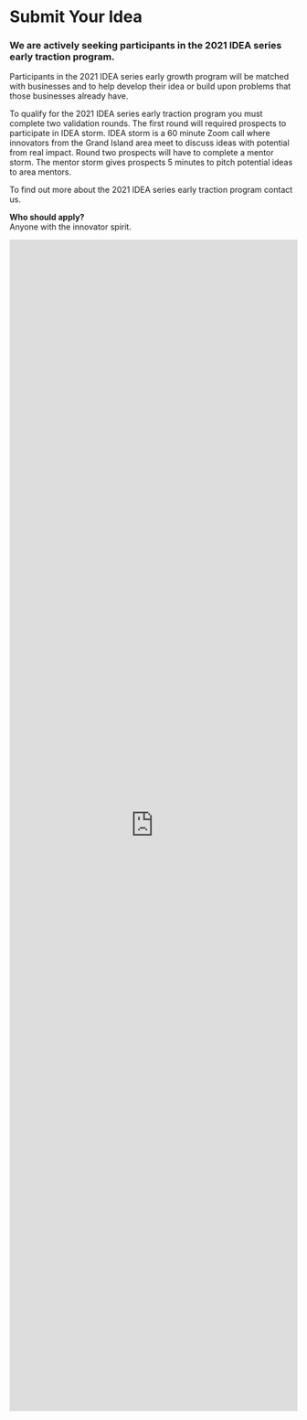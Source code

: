 # Submit Your Idea

### We are actively seeking participants in the 2021 IDEA series early traction program.

Participants in the 2021 IDEA series early growth program will be matched with businesses and to help develop their idea or build upon problems that those businesses already have.

To qualify for the 2021 IDEA series early traction program you must complete two validation rounds. The first round will required prospects to participate in IDEA storm. IDEA storm is a 60 minute Zoom call where innovators from the Grand Island area meet to discuss ideas with potential from real impact. Round two prospects will have to complete a mentor storm. The mentor storm gives prospects 5 minutes to pitch potential ideas to area mentors.

To find out more about the 2021 IDEA series early traction program contact us.

**Who should apply?**  
Anyone with the innovator spirit.

<iframe width="100%" height="2050" style="border:none;" src="https://forms.monday.com/forms/embed/d6409d453221cda9e21a901ddfbf4f14" /></iframe>
